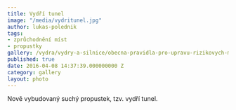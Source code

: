 ```yaml
---
title: Vydří tunel
image: "/media/vydritunel.jpg"
author: lukas-polednik
tags:
- zprůchodnění míst
- propustky
gallery: /vydra/vydry-a-silnice/obecna-pravidla-pro-upravu-rizikovych-mist
published: true
date: 2016-04-08 14:37:39.000000000 Z
category: gallery
layout: photo
---
```

Nově vybudovaný suchý propustek, tzv. vydří tunel.

